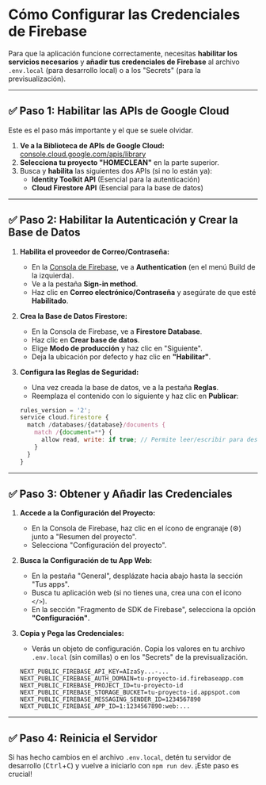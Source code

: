 # Cómo Configurar las Credenciales de Firebase

Para que la aplicación funcione correctamente, necesitas **habilitar los servicios necesarios** y **añadir tus credenciales de Firebase** al archivo `.env.local` (para desarrollo local) o a los "Secrets" (para la previsualización).

---

## ✅ Paso 1: Habilitar las APIs de Google Cloud

Este es el paso más importante y el que se suele olvidar.

1.  **Ve a la Biblioteca de APIs de Google Cloud:** [console.cloud.google.com/apis/library](https://console.cloud.google.com/apis/library)
2.  **Selecciona tu proyecto "HOMECLEAN"** en la parte superior.
3.  Busca y **habilita** las siguientes dos APIs (si no lo están ya):
    *   **Identity Toolkit API** (Esencial para la autenticación)
    *   **Cloud Firestore API** (Esencial para la base de datos)

---

## ✅ Paso 2: Habilitar la Autenticación y Crear la Base de Datos

1.  **Habilita el proveedor de Correo/Contraseña:**
    *   En la [Consola de Firebase](https://console.firebase.google.com/), ve a **Authentication** (en el menú Build de la izquierda).
    *   Ve a la pestaña **Sign-in method**.
    *   Haz clic en **Correo electrónico/Contraseña** y asegúrate de que esté **Habilitado**.

2.  **Crea la Base de Datos Firestore:**
    *   En la Consola de Firebase, ve a **Firestore Database**.
    *   Haz clic en **Crear base de datos**.
    *   Elige **Modo de producción** y haz clic en "Siguiente".
    *   Deja la ubicación por defecto y haz clic en **"Habilitar"**.

3.  **Configura las Reglas de Seguridad:**
    *   Una vez creada la base de datos, ve a la pestaña **Reglas**.
    *   Reemplaza el contenido con lo siguiente y haz clic en **Publicar**:
    ```javascript
    rules_version = '2';
    service cloud.firestore {
      match /databases/{database}/documents {
        match /{document=**} {
          allow read, write: if true; // Permite leer/escribir para desarrollo inicial.
        }
      }
    }
    ```

---

## ✅ Paso 3: Obtener y Añadir las Credenciales

1.  **Accede a la Configuración del Proyecto:**
    *   En la Consola de Firebase, haz clic en el ícono de engranaje (⚙️) junto a "Resumen del proyecto".
    *   Selecciona "Configuración del proyecto".

2.  **Busca la Configuración de tu App Web:**
    *   En la pestaña "General", desplázate hacia abajo hasta la sección "Tus apps".
    *   Busca tu aplicación web (si no tienes una, crea una con el icono `</>`).
    *   En la sección "Fragmento de SDK de Firebase", selecciona la opción **"Configuración"**.

3.  **Copia y Pega las Credenciales:**
    *   Verás un objeto de configuración. Copia los valores en tu archivo `.env.local` (sin comillas) o en los "Secrets" de la previsualización.

    ```dotenv
    NEXT_PUBLIC_FIREBASE_API_KEY=AIzaSy...-...
    NEXT_PUBLIC_FIREBASE_AUTH_DOMAIN=tu-proyecto-id.firebaseapp.com
    NEXT_PUBLIC_FIREBASE_PROJECT_ID=tu-proyecto-id
    NEXT_PUBLIC_FIREBASE_STORAGE_BUCKET=tu-proyecto-id.appspot.com
    NEXT_PUBLIC_FIREBASE_MESSAGING_SENDER_ID=1234567890
    NEXT_PUBLIC_FIREBASE_APP_ID=1:1234567890:web:...
    ```

---

## ✅ Paso 4: Reinicia el Servidor

Si has hecho cambios en el archivo `.env.local`, detén tu servidor de desarrollo (<kbd>Ctrl</kbd>+<kbd>C</kbd>) y vuelve a iniciarlo con `npm run dev`. ¡Este paso es crucial!
